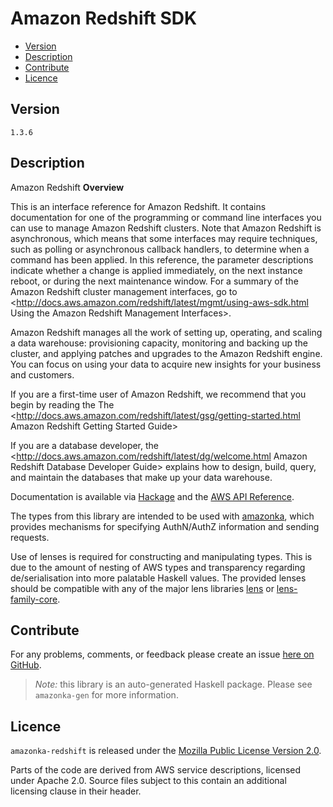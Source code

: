 # Amazon Redshift SDK

* [Version](#version)
* [Description](#description)
* [Contribute](#contribute)
* [Licence](#licence)


## Version

`1.3.6`


## Description

Amazon Redshift __Overview__

This is an interface reference for Amazon Redshift. It contains
documentation for one of the programming or command line interfaces you
can use to manage Amazon Redshift clusters. Note that Amazon Redshift is
asynchronous, which means that some interfaces may require techniques,
such as polling or asynchronous callback handlers, to determine when a
command has been applied. In this reference, the parameter descriptions
indicate whether a change is applied immediately, on the next instance
reboot, or during the next maintenance window. For a summary of the
Amazon Redshift cluster management interfaces, go to
<http://docs.aws.amazon.com/redshift/latest/mgmt/using-aws-sdk.html Using the Amazon Redshift Management Interfaces>.

Amazon Redshift manages all the work of setting up, operating, and
scaling a data warehouse: provisioning capacity, monitoring and backing
up the cluster, and applying patches and upgrades to the Amazon Redshift
engine. You can focus on using your data to acquire new insights for
your business and customers.

If you are a first-time user of Amazon Redshift, we recommend that you
begin by reading the The
<http://docs.aws.amazon.com/redshift/latest/gsg/getting-started.html Amazon Redshift Getting Started Guide>

If you are a database developer, the
<http://docs.aws.amazon.com/redshift/latest/dg/welcome.html Amazon Redshift Database Developer Guide>
explains how to design, build, query, and maintain the databases that
make up your data warehouse.

Documentation is available via [Hackage](http://hackage.haskell.org/package/amazonka-redshift)
and the [AWS API Reference](http://docs.aws.amazon.com/redshift/latest/APIReference/Welcome.html).

The types from this library are intended to be used with [amazonka](http://hackage.haskell.org/package/amazonka),
which provides mechanisms for specifying AuthN/AuthZ information and sending requests.

Use of lenses is required for constructing and manipulating types.
This is due to the amount of nesting of AWS types and transparency regarding
de/serialisation into more palatable Haskell values.
The provided lenses should be compatible with any of the major lens libraries
[lens](http://hackage.haskell.org/package/lens) or [lens-family-core](http://hackage.haskell.org/package/lens-family-core).

## Contribute

For any problems, comments, or feedback please create an issue [here on GitHub](https://github.com/brendanhay/amazonka/issues).

> _Note:_ this library is an auto-generated Haskell package. Please see `amazonka-gen` for more information.


## Licence

`amazonka-redshift` is released under the [Mozilla Public License Version 2.0](http://www.mozilla.org/MPL/).

Parts of the code are derived from AWS service descriptions, licensed under Apache 2.0.
Source files subject to this contain an additional licensing clause in their header.
